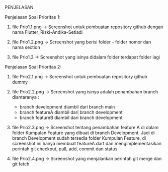 PENJELASAN

Penjelasan Soal Prioritas 1: 
1. file Prio1.1.png -> Screenshot untuk pembuatan repository github dengan nama Flutter_Rizki-Andika-Setiadi

2. file Prio1.2.png -> Screenshot yang berisi folder - folder nomor dan nama section

3. file Prio1.3 -> Screenshot yang isinya didalam folder terdapat folder lagi

Penjelasan Soal Prioritas 2:
1. file Prio2.1.png -> Screenshot untuk pembuatan repository github dummy

2. file Prio2.2.png -> Screenshot yang isinya adalah penambahan branch diantaranya :
    - branch development diambil dari branch main
    - branch featureA diambil dari branch development
    - branch featureB diambil dari branch development

3. file Prio2.3.png -> Screenshot tentang penambahan feature A di dalam folder Kumpulan Feature yang dibuat di branch Development. Jadi di branch Development sudah tersedia folder Kumpulan Feature, di screenshot ini hanya membuat featureA.dart dan mengimplementasikan perintah git checkout, pull, add, commit dan status

4. file Prio2.4.png -> Screenshot yang menjalankan perintah git merge dan git fetch